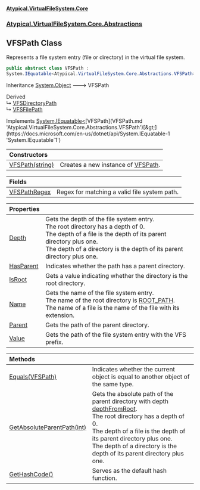 #### [Atypical.VirtualFileSystem.Core](VirtualFileSystem.md 'VirtualFileSystem')
### [Atypical.VirtualFileSystem.Core.Abstractions](VirtualFileSystem.md#Atypical.VirtualFileSystem.Core.Abstractions 'Atypical.VirtualFileSystem.Core.Abstractions')

## VFSPath Class

Represents a file system entry (file or directory) in the virtual file system.

```csharp
public abstract class VFSPath :
System.IEquatable<Atypical.VirtualFileSystem.Core.Abstractions.VFSPath>
```

Inheritance [System.Object](https://docs.microsoft.com/en-us/dotnet/api/System.Object 'System.Object') &#129106; VFSPath

Derived  
&#8627; [VFSDirectoryPath](VFSDirectoryPath.md 'Atypical.VirtualFileSystem.Core.ValueObjects.VFSDirectoryPath')  
&#8627; [VFSFilePath](VFSFilePath.md 'Atypical.VirtualFileSystem.Core.ValueObjects.VFSFilePath')

Implements [System.IEquatable&lt;](https://docs.microsoft.com/en-us/dotnet/api/System.IEquatable-1 'System.IEquatable`1')[VFSPath](VFSPath.md 'Atypical.VirtualFileSystem.Core.Abstractions.VFSPath')[&gt;](https://docs.microsoft.com/en-us/dotnet/api/System.IEquatable-1 'System.IEquatable`1')

| Constructors | |
| :--- | :--- |
| [VFSPath(string)](VFSPath.VFSPath(string).md 'Atypical.VirtualFileSystem.Core.Abstractions.VFSPath.VFSPath(string)') | Creates a new instance of [VFSPath](VFSPath.md 'Atypical.VirtualFileSystem.Core.Abstractions.VFSPath'). |

| Fields | |
| :--- | :--- |
| [VFSPathRegex](VFSPath.VFSPathRegex.md 'Atypical.VirtualFileSystem.Core.Abstractions.VFSPath.VFSPathRegex') | Regex for matching a valid file system path. |

| Properties | |
| :--- | :--- |
| [Depth](VFSPath.Depth.md 'Atypical.VirtualFileSystem.Core.Abstractions.VFSPath.Depth') | Gets the depth of the file system entry.<br/>The root directory has a depth of 0.<br/>The depth of a file is the depth of its parent directory plus one.<br/>The depth of a directory is the depth of its parent directory plus one. |
| [HasParent](VFSPath.HasParent.md 'Atypical.VirtualFileSystem.Core.Abstractions.VFSPath.HasParent') | Indicates whether the path has a parent directory. |
| [IsRoot](VFSPath.IsRoot.md 'Atypical.VirtualFileSystem.Core.Abstractions.VFSPath.IsRoot') | Gets a value indicating whether the directory is the root directory. |
| [Name](VFSPath.Name.md 'Atypical.VirtualFileSystem.Core.Abstractions.VFSPath.Name') | Gets the name of the file system entry.<br/>The name of the root directory is [ROOT_PATH](VFSConstants.ROOT_PATH.md 'Atypical.VirtualFileSystem.Core.VFSConstants.ROOT_PATH').<br/>The name of a file is the name of the file with its extension. |
| [Parent](VFSPath.Parent.md 'Atypical.VirtualFileSystem.Core.Abstractions.VFSPath.Parent') | Gets the path of the parent directory. |
| [Value](VFSPath.Value.md 'Atypical.VirtualFileSystem.Core.Abstractions.VFSPath.Value') | Gets the path of the file system entry with the VFS prefix. |

| Methods | |
| :--- | :--- |
| [Equals(VFSPath)](VFSPath.Equals(VFSPath).md 'Atypical.VirtualFileSystem.Core.Abstractions.VFSPath.Equals(Atypical.VirtualFileSystem.Core.Abstractions.VFSPath)') | Indicates whether the current object is equal to another object of the same type. |
| [GetAbsoluteParentPath(int)](VFSPath.GetAbsoluteParentPath(int).md 'Atypical.VirtualFileSystem.Core.Abstractions.VFSPath.GetAbsoluteParentPath(int)') | Gets the absolute path of the parent directory with depth [depthFromRoot](VFSPath.GetAbsoluteParentPath(int).md#Atypical.VirtualFileSystem.Core.Abstractions.VFSPath.GetAbsoluteParentPath(int).depthFromRoot 'Atypical.VirtualFileSystem.Core.Abstractions.VFSPath.GetAbsoluteParentPath(int).depthFromRoot').<br/>The root directory has a depth of 0.<br/>The depth of a file is the depth of its parent directory plus one.<br/>The depth of a directory is the depth of its parent directory plus one. |
| [GetHashCode()](VFSPath.GetHashCode().md 'Atypical.VirtualFileSystem.Core.Abstractions.VFSPath.GetHashCode()') | Serves as the default hash function. |
